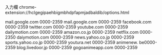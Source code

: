 入力欄
chrome-extension://hclgegipaehbigmbhdpfapmjadbaldib/options.html

mail.google.com 0000-2359
mail.google.com 0000-2359
facebook.com 0000-2359
twitter.com 0000-2359
youtube.com 0000-2359
dailymotion.com 0000-2359
amazon.co.jp 0000-2359
netflix.com 0000-2350
daiymotion.com 0000-2359
news.yahoo.co.jp 0000-2359
sports.yahoo.co.jp 0000-2359
youtura.net 0000-2359
animenew. be0000-2359
blog.livedoor.jp 0000-2359
gogoanimeapp.com 0000-2359